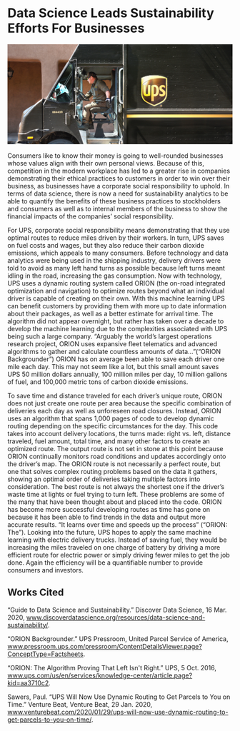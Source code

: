 # Data Science Leads Sustainability Efforts For Businesses

![](ups.jpg)

Consumers like to know their money is going to well-rounded businesses whose values align with their own personal views. Because of this, competition in the modern workplace has led to a greater rise in companies demonstrating their ethical practices to customers in order to win over their business, as businesses have a corporate social responsibility to uphold. In terms of data science, there is now a need for sustainability analytics to be able to quantify the benefits of these business practices to stockholders and consumers as well as to internal members of the business to show the financial impacts of the companies’ social responsibility. 

For UPS, corporate social responsibility means demonstrating that they use optimal routes to reduce miles driven by their workers. In turn, UPS saves on fuel costs and wages, but they also reduce their carbon dioxide emissions, which appeals to many consumers. Before technology and data analytics were being used in the shipping industry, delivery drivers were told to avoid as many left hand turns as possible because left turns meant idling in the road, increasing the gas consumption. Now with technology, UPS uses a dynamic routing system called ORION (the on-road integrated optimization and navigation) to optimize routes beyond what an individual driver is capable of creating on their own. With this machine learning UPS can benefit customers by providing them with more up to date information about their packages, as well as a better estimate for arrival time. The algorithm did not appear overnight, but rather has taken over a decade to develop the machine learning due to the complexities associated with UPS being such a large company. “Arguably the world’s largest operations research project, ORION uses expansive fleet telematics and advanced algorithms to gather and calculate countless amounts of data…”(“ORION Backgrounder”) ORION has on average been able to save each driver one mile each day. This may not seem like a lot, but this small amount saves UPS 50 million dollars annually, 100 million miles per day, 10 million gallons of fuel, and 100,000 metric tons of carbon dioxide emissions. 

To save time and distance traveled for each driver’s unique route, ORION does not just create one route per area because the specific combination of deliveries each day as well as unforeseen road closures. Instead, ORION uses an algorithm that spans 1,000 pages of code to develop dynamic routing depending on the specific circumstances for the day. This code takes into account delivery locations, the turns made: right vs. left, distance traveled, fuel amount, total time, and many other factors to create an optimized route. The output route is not set in stone at this point because ORION continually monitors road conditions and updates accordingly onto the driver’s map. The ORION route is not necessarily a perfect route, but one that solves complex routing problems based on the data it gathers, showing an optimal order of deliveries taking multiple factors into consideration. The best route is not always the shortest one if the driver’s waste time at lights or fuel trying to turn left. These problems are some of the many that have been thought about and placed into the code. ORION has become more successful developing routes as time has gone on because it has been able to find trends in the data and output more accurate results. “It learns over time and speeds up the process” (“ORION: The”). Looking into the future, UPS hopes to apply the same machine learning with electric delivery trucks. Instead of saving fuel, they would be increasing the miles traveled on one charge of battery by driving a more efficient route for electric power or simply driving fewer miles to get the job done. Again the efficiency will be a quantifiable number to provide consumers and investors. 



## Works Cited

“Guide to Data Science and Sustainability.” Discover Data Science, 16 Mar. 2020, www.discoverdatascience.org/resources/data-science-and-sustainability/. 

“ORION Backgrounder.” UPS Pressroom, United Parcel Service of America, www.pressroom.ups.com/pressroom/ContentDetailsViewer.page?ConceptType=Factsheets. 

“ORION: The Algorithm Proving That Left Isn't Right.” UPS, 5 Oct. 2016, www.ups.com/us/en/services/knowledge-center/article.page?kid=aa3710c2. 

Sawers, Paul. “UPS Will Now Use Dynamic Routing to Get Parcels to You on Time.” Venture Beat, Venture Beat, 29 Jan. 2020, www.venturebeat.com/2020/01/29/ups-will-now-use-dynamic-routing-to-get-parcels-to-you-on-time/. 

